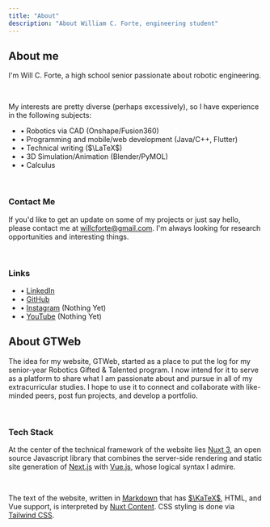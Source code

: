 ```yaml
---
title: "About"
description: "About William C. Forte, engineering student"
---
```


## About me

I'm Will C. Forte, a high school senior passionate about robotic engineering.

<br>

My interests are pretty diverse (perhaps excessively), so I have experience in the following subjects:

* $\bullet$ Robotics via CAD (Onshape/Fusion360)
* $\bullet$ Programming and mobile/web development (Java/C++, Flutter)
* $\bullet$ Technical writing ($\LaTeX$)
* $\bullet$ 3D Simulation/Animation (Blender/PyMOL)
* $\bullet$ Calculus

<br>

### Contact Me

If you'd like to get an update on some of my projects or just say hello, please contact me at <span class="link">[willcforte@gmail.com](mailto:willcforte@gmail.com)</span>. I'm always looking for research opportunities and interesting things.

<br>

### Links

* $\bullet$ <span class="link">[LinkedIn](https://www.linkedin.com/in/willcforte/)</span>
* $\bullet$ <span class="link">[GitHub](https://github.com/willcforte)</span>
* $\bullet$ <span class="link">[Instagram](https://www.instagram.com/willcforte/)</span> (Nothing Yet)
* $\bullet$ <span class="link">[YouTube](https://www.youtube.com/@willcforte)</span> (Nothing Yet)

## About GTWeb

The idea for my website, GTWeb, started as a place to put the log for my senior-year Robotics Gifted & Talented program. I now intend for it to serve as a platform to share what I am passionate about and pursue in all of my extracurricular studies. I hope to use it to connect and collaborate with like-minded peers, post fun projects, and develop a portfolio.

<br>

### Tech Stack

At the center of the technical framework of the website lies [Nuxt 3](https://nuxt.com/blog/v3), an open source Javascript library that combines the server-side rendering and static site generation of [Next.js](https://nextjs.org/) with [Vue.js](https://vuejs.org/), whose logical syntax I admire.

<br>

The text of the website, written in [Markdown](https://en.wikipedia.org/wiki/Markdown) that has [$\KaTeX$](https://katex.org/), HTML, and Vue support, is interpreted by [Nuxt Content](https://content.nuxtjs.org/). CSS styling is done via [Tailwind CSS](https://tailwindcss.com/).
